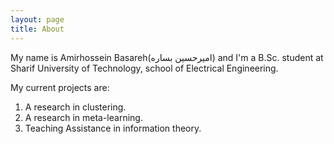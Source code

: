 ```yaml
---
layout: page
title: About
---
```



My name is Amirhossein Basareh(امیرحسین بساره) and I'm a B.Sc. student at Sharif University of Technology, school of Electrical Engineering.

My current projects are:
1. A research in clustering.
2. A research in meta-learning.
3. Teaching Assistance in information theory.

